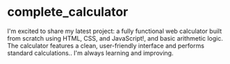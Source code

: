 # complete_calculator
I'm excited to share my latest project: a fully functional web calculator built from scratch using HTML, CSS, and JavaScript!, and basic arithmetic logic. The calculator features a clean, user-friendly interface and performs standard calculations.. I'm always learning and improving.
